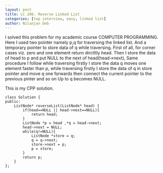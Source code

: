 ```yaml
---
layout: post
title: LC 206. Reverse Linked List 
categories: [top interview, easy, linked list]
author: Nilanjan Deb
---
```

I solved this problem for my academic course COMPUTER PROGRAMMING. Here I used two pointer namely p,q for traversing the linked list. And a temporary pointer to store data of q while traversing.
First of all, for corner cases viz. zero and one element return dirctltly head.
Then I store the data of head to p and put NULL to the next of head(head->next), Same procedure I follow while traversing firstly I store the data q moves one element faster than p, while traversing firstly I store the data of q in store pointer and move q one forwards then connect the current pointer to the previous pinter and so on Up to q becomes NULL.

This is my CPP solution.

```
class Solution {
public:
    ListNode* reverseList(ListNode* head) {
        if(head==NULL || head->next==NULL){
            return head;
        }
        ListNode *p = head ,*q = head->next;
        head->next = NULL;
        while(q!=NULL){
            ListNode *store = q;
            q = q->next;
            store->next = p;
            p = store;
        }
        return p;
    }
};
```